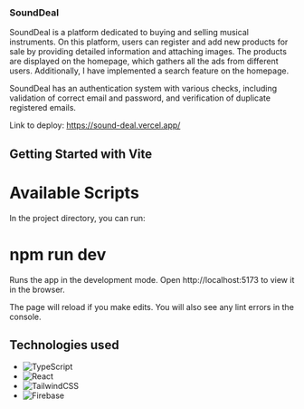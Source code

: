 ### SoundDeal
SoundDeal is a platform dedicated to buying and selling musical instruments. On this platform, users can register and add new products for sale by providing detailed information and attaching images. The products are displayed on the homepage, which gathers all the ads from different users. Additionally, I have implemented a search feature on the homepage.

SoundDeal has an authentication system with various checks, including validation of correct email and password, and verification of duplicate registered emails.

Link to deploy: https://sound-deal.vercel.app/



## Getting Started with Vite

# Available Scripts
In the project directory, you can run:

# npm run dev
Runs the app in the development mode.
Open http://localhost:5173 to view it in the browser.

The page will reload if you make edits.
You will also see any lint errors in the console.


## Technologies used

* ![TypeScript](https://img.shields.io/badge/typescript-%23007ACC.svg?style=for-the-badge&logo=typescript&logoColor=white)
* ![React](https://img.shields.io/badge/react-%2320232a.svg?style=for-the-badge&logo=react&logoColor=%2361DAFB)
* ![TailwindCSS](https://img.shields.io/badge/tailwindcss-%2338B2AC.svg?style=for-the-badge&logo=tailwind-css&logoColor=white)
* ![Firebase](https://img.shields.io/badge/Firebase-039BE5?style=for-the-badge&logo=Firebase&logoColor=white)
